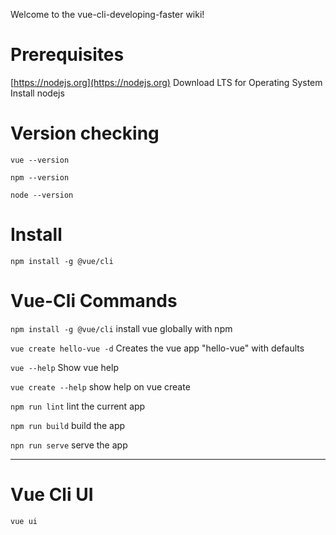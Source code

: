 Welcome to the vue-cli-developing-faster wiki!

# Prerequisites

[https://nodejs.org](https://nodejs.org) 
Download LTS for Operating System
Install nodejs

# Version checking

` vue --version `

` npm --version `

` node --version `

# Install

` npm install -g @vue/cli `

# Vue-Cli Commands

` npm install -g @vue/cli ` install vue globally with npm

` vue create hello-vue -d ` Creates the vue app "hello-vue" with defaults

` vue --help ` Show vue help

` vue create --help ` show help on vue create

` npm run lint ` lint the current app

` npm run build ` build the app

` npn run serve ` serve the app

***

# Vue Cli UI
 
` vue ui `
